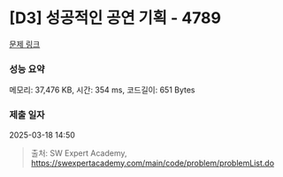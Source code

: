 # [D3] 성공적인 공연 기획 - 4789 

[문제 링크](https://swexpertacademy.com/main/code/problem/problemDetail.do?contestProbId=AWS2dSgKA8MDFAVT) 

### 성능 요약

메모리: 37,476 KB, 시간: 354 ms, 코드길이: 651 Bytes

### 제출 일자

2025-03-18 14:50



> 출처: SW Expert Academy, https://swexpertacademy.com/main/code/problem/problemList.do